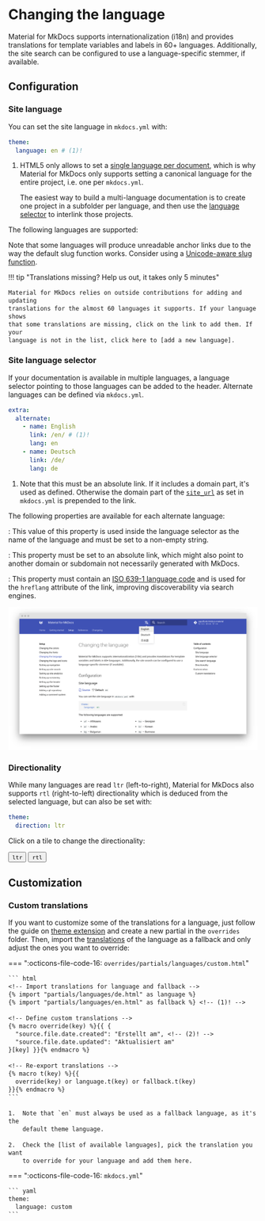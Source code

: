 # Changing the language

Material for MkDocs supports internationalization (i18n) and provides
translations for template variables and labels in 60+ languages. Additionally,
the site search can be configured to use a language-specific stemmer, if
available.

## Configuration

### Site language

<!-- md:version 1.12.0 -->
<!-- md:default `en` -->

You can set the site language in `mkdocs.yml` with:

``` yaml
theme:
  language: en # (1)!
```

1.  HTML5 only allows to set a [single language per document], which is why
    Material for MkDocs only supports setting a canonical language for the
    entire project, i.e. one per `mkdocs.yml`.

    The easiest way to build a multi-language documentation is to create one
    project in a subfolder per language, and then use the [language selector]
    to interlink those projects.

The following languages are supported:

<!-- hooks/translations.py -->

Note that some languages will produce unreadable anchor links due to the way
the default slug function works. Consider using a [Unicode-aware slug function].

!!! tip "Translations missing? Help us out, it takes only 5 minutes"

    Material for MkDocs relies on outside contributions for adding and updating
    translations for the almost 60 languages it supports. If your language shows
    that some translations are missing, click on the link to add them. If your
    language is not in the list, click here to [add a new language].

  [single language per document]: https://www.w3.org/International/questions/qa-html-language-declarations.en#attributes
  [language selector]: #site-language-selector
  [Unicode-aware slug function]: extensions/python-markdown.md#toc-slugify
  [add a new language]: https://github.com/squidfunk/mkdocs-material/issues/new?template=04-add-a-translation.yml&title=Add+translations+for+...

### Site language selector

<!-- md:version 7.0.0 -->
<!-- md:default none -->

If your documentation is available in multiple languages, a language selector
pointing to those languages can be added to the header. Alternate languages
can be defined via `mkdocs.yml`.

``` yaml
extra:
  alternate:
    - name: English
      link: /en/ # (1)!
      lang: en
    - name: Deutsch
      link: /de/
      lang: de
```

1.  Note that this must be an absolute link. If it includes a domain part, it's
    used as defined. Otherwise the domain part of the [`site_url`][site_url] as
    set in `mkdocs.yml` is prepended to the link.

The following properties are available for each alternate language:

<!-- md:option alternate.name -->

:   <!-- md:default none --> <!-- md:flag required -->
    This value of this property is used inside the language selector as the
    name of the language and must be set to a non-empty string.

<!-- md:option alternate.link -->

:   <!-- md:default none --> <!-- md:flag required -->
    This property must be set to an absolute link, which might also point to
    another domain or subdomain not necessarily generated with MkDocs.

<!-- md:option alternate.lang -->

:   <!-- md:default none --> <!-- md:flag required -->
    This property must contain an [ISO 639-1 language code] and is used for
    the `hreflang` attribute of the link, improving discoverability via search
    engines.

[![Language selector preview]][Language selector preview]

  [site_url]: https://www.mkdocs.org/user-guide/configuration/#site_url
  [ISO 639-1 language code]: https://en.wikipedia.org/wiki/List_of_ISO_639-1_codes
  [Language selector preview]: ../assets/screenshots/language-selection.png

### Directionality

<!-- md:version 2.5.0 -->
<!-- md:default computed -->

While many languages are read `ltr` (left-to-right), Material for MkDocs also
supports `rtl` (right-to-left) directionality which is deduced from the
selected language, but can also be set with:

``` yaml
theme:
  direction: ltr
```

Click on a tile to change the directionality:

<div class="mdx-switch">
  <button data-md-dir="ltr"><code>ltr</code></button>
  <button data-md-dir="rtl"><code>rtl</code></button>
</div>

<script>
  var buttons = document.querySelectorAll("button[data-md-dir]")
  buttons.forEach(function(button) {
    button.addEventListener("click", function() {
      var attr = this.getAttribute("data-md-dir")
      document.body.dir = attr
      var name = document.querySelector("#__code_2 code span.l")
      name.textContent = attr
    })
  })
</script>

## Customization

### Custom translations

If you want to customize some of the translations for a language, just follow
the guide on [theme extension] and create a new partial in the `overrides`
folder. Then, import the [translations] of the language as a fallback and only
adjust the ones you want to override:

=== ":octicons-file-code-16: `overrides/partials/languages/custom.html`"

    ``` html
    <!-- Import translations for language and fallback -->
    {% import "partials/languages/de.html" as language %}
    {% import "partials/languages/en.html" as fallback %} <!-- (1)! -->

    <!-- Define custom translations -->
    {% macro override(key) %}{{ {
      "source.file.date.created": "Erstellt am", <!-- (2)! -->
      "source.file.date.updated": "Aktualisiert am"
    }[key] }}{% endmacro %}

    <!-- Re-export translations -->
    {% macro t(key) %}{{
      override(key) or language.t(key) or fallback.t(key)
    }}{% endmacro %}
    ```

    1.  Note that `en` must always be used as a fallback language, as it's the
        default theme language.

    2.  Check the [list of available languages], pick the translation you want
        to override for your language and add them here.

=== ":octicons-file-code-16: `mkdocs.yml`"

    ``` yaml
    theme:
      language: custom
    ```

  [theme extension]: ../customization.md#extending-the-theme
  [translations]: https://github.com/squidfunk/mkdocs-material/blob/master/src/partials/languages/
  [list of available languages]: https://github.com/squidfunk/mkdocs-material/blob/master/src/partials/languages/
